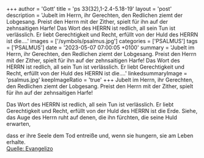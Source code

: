 +++
author = 'Gott'
title = 'ps 33(32),1-2.4-5.18-19'
layout = 'post'
description = 'Jubelt im Herrn, ihr Gerechten, den Redlichen ziemt der Lobgesang. Preist den Herrn mit der Zither, spielt für ihn auf der zehnsaitigen Harfe!  Das Wort des HERRN ist redlich, all sein Tun ist verlässlich. Er liebt Gerechtigkeit und Recht, erfüllt von der Huld des HERRN ist die....'
images = ['/symbols/psalmus.jpg']
categories = ['PSALMUS']
tags = ['PSALMUS']
date = '2023-05-07 07:00:05 +0100'
summary = 'Jubelt im Herrn, ihr Gerechten, den Redlichen ziemt der Lobgesang. Preist den Herrn mit der Zither, spielt für ihn auf der zehnsaitigen Harfe!  Das Wort des HERRN ist redlich, all sein Tun ist verlässlich. Er liebt Gerechtigkeit und Recht, erfüllt von der Huld des HERRN ist die....'
linkedsummaryImage = 'psalmus.jpg'
keepImageRatio = 'true'
+++
Jubelt im Herrn, ihr Gerechten,
den Redlichen ziemt der Lobgesang.
Preist den Herrn mit der Zither,
spielt für ihn auf der zehnsaitigen Harfe!

Das Wort des HERRN ist redlich, all sein Tun ist verlässlich.
Er liebt Gerechtigkeit und Recht, erfüllt von der Huld des HERRN ist die Erde.<!--more--> 
Siehe, das Auge des Herrn ruht auf denen, die ihn fürchten,
die seine Huld erwarten,

dass er ihre Seele dem Tod entreiße
und, wenn sie hungern, sie am Leben erhalte.<br> [Quelle: Evangelizo](https://evangeliumtagfuertag.org/DE/gospel)